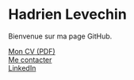 # Hadrien Levechin

Bienvenue sur ma page GitHub.

[Mon CV (PDF)](https://hachedrien.github.io/cv.pdf)  
[Me contacter](mailto:hadrien.levechin@telecom-paris.fr)  
[LinkedIn](https://www.linkedin.com/in/hadrien-levechin)
